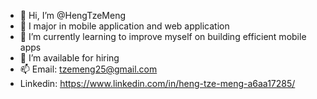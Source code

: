 - 👋 Hi, I’m @HengTzeMeng
- 👀 I major in mobile application and web application
- 🌱 I’m currently learning to improve myself on building efficient mobile apps
- 💞️ I’m available for hiring
- 📫 Email: tzemeng25@gmail.com
- Linkedin: https://www.linkedin.com/in/heng-tze-meng-a6aa17285/


